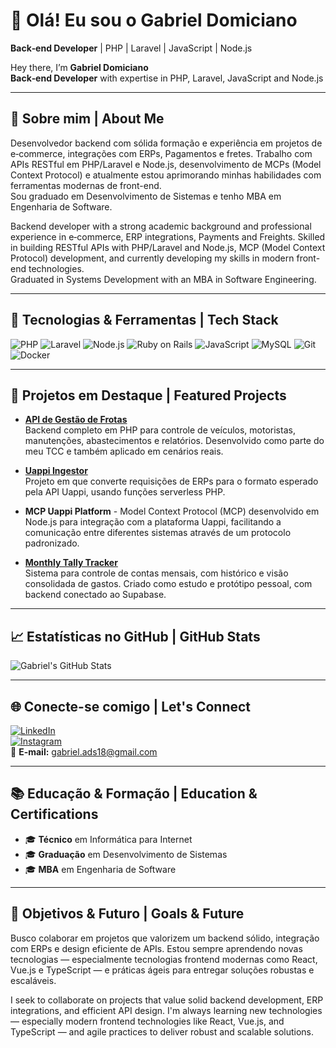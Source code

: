 # 👋 Olá! Eu sou o Gabriel Domiciano  
**Back‑end Developer** | PHP | Laravel | JavaScript | Node.js

Hey there, I’m **Gabriel Domiciano**  
**Back‑end Developer** with expertise in PHP, Laravel, JavaScript and Node.js

---

## 🎯 Sobre mim | About Me

Desenvolvedor backend com sólida formação e experiência em projetos de e‑commerce, integrações com ERPs, Pagamentos e fretes. Trabalho com APIs RESTful em PHP/Laravel e Node.js, desenvolvimento de MCPs (Model Context Protocol) e atualmente estou aprimorando minhas habilidades com ferramentas modernas de front-end.  
Sou graduado em Desenvolvimento de Sistemas e tenho MBA em Engenharia de Software.

Backend developer with a strong academic background and professional experience in e‑commerce, ERP integrations, Payments and Freights. Skilled in building RESTful APIs with PHP/Laravel and Node.js, MCP (Model Context Protocol) development, and currently developing my skills in modern front-end technologies.  
Graduated in Systems Development with an MBA in Software Engineering.

---

## 🔧 Tecnologias & Ferramentas | Tech Stack

![PHP](https://img.shields.io/badge/PHP-777BB4?style=flat&logo=php&logoColor=white)
![Laravel](https://img.shields.io/badge/Laravel-FC4949?style=flat&logo=laravel&logoColor=white)
![Node.js](https://img.shields.io/badge/Node.js-43853D?style=flat&logo=node.js&logoColor=white)
![Ruby on Rails](https://img.shields.io/badge/Rails-CC0000?style=flat&logo=ruby-on-rails&logoColor=white)
![JavaScript](https://img.shields.io/badge/JavaScript-F7DF1E?style=flat&logo=javascript&logoColor=black)
![MySQL](https://img.shields.io/badge/MySQL-00758F?style=flat&logo=mysql&logoColor=white)
![Git](https://img.shields.io/badge/Git-F05032?style=flat&logo=git&logoColor=white)
![Docker](https://img.shields.io/badge/Docker-2496ED?style=flat&logo=docker&logoColor=white)

---

## 🚀 Projetos em Destaque | Featured Projects

- **[API de Gestão de Frotas](https://github.com/GabrielDomiciano/API-gestao-frota)**  
  Backend completo em PHP para controle de veículos, motoristas, manutenções, abastecimentos e relatórios. Desenvolvido como parte do meu TCC e também aplicado em cenários reais.

- **[Uappi Ingestor](https://github.com/GabrielDomiciano/uappi-ingestor)**  
  Projeto em que converte requisições de ERPs para o formato esperado pela API Uappi, usando funções serverless PHP.

- **MCP Uappi Platform** -
  Model Context Protocol (MCP) desenvolvido em Node.js para integração com a plataforma Uappi, facilitando a comunicação entre diferentes sistemas através de um protocolo padronizado.

- **[Monthly Tally Tracker](https://github.com/GabrielDomiciano/monthly-tally-tracker)**  
  Sistema para controle de contas mensais, com histórico e visão consolidada de gastos. Criado como estudo e protótipo pessoal, com backend conectado ao Supabase.

---

## 📈 Estatísticas no GitHub | GitHub Stats

![Gabriel's GitHub Stats](https://github-readme-stats.vercel.app/api?username=GabrielDomiciano&show_icons=true&theme=tokyonight&count_private=true)

---

## 🌐 Conecte-se comigo | Let's Connect

[![LinkedIn](https://img.shields.io/badge/LinkedIn-Gabriel%20Domiciano-blue?style=flat&logo=linkedin)](https://www.linkedin.com/in/gabriel-domiciano-805b9613a/)  
[![Instagram](https://img.shields.io/badge/Instagram-@gabriel__domicianno-E4405F?style=flat&logo=instagram&logoColor=white)](https://www.instagram.com/gabriel_domicianno/)  
📧 **E-mail:** gabriel.ads18@gmail.com

---

## 📚 Educação & Formação | Education & Certifications

- 🎓 **Técnico** em Informática para Internet  
- 🎓 **Graduação** em Desenvolvimento de Sistemas  
- 🎓 **MBA** em Engenharia de Software

---

## 🧠 Objetivos & Futuro | Goals & Future

Busco colaborar em projetos que valorizem um backend sólido, integração com ERPs e design eficiente de APIs.
Estou sempre aprendendo novas tecnologias — especialmente tecnologias frontend modernas como React, Vue.js e TypeScript — e práticas ágeis para entregar soluções robustas e escaláveis.

I seek to collaborate on projects that value solid backend development, ERP integrations, and efficient API design.
I'm always learning new technologies — especially modern frontend technologies like React, Vue.js, and TypeScript — and agile practices to deliver robust and scalable solutions.
